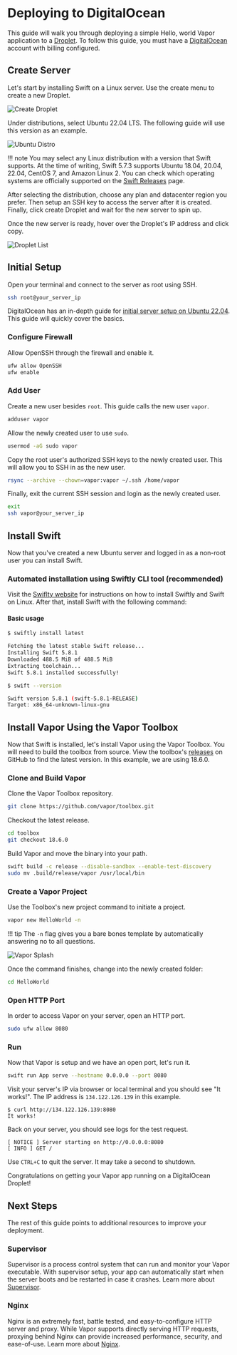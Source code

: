 # Deploying to DigitalOcean

This guide will walk you through deploying a simple Hello, world Vapor application to a [Droplet](https://www.digitalocean.com/products/droplets/). To follow this guide, you must have a [DigitalOcean](https://www.digitalocean.com) account with billing configured.

## Create Server

Let's start by installing Swift on a Linux server. Use the create menu to create a new Droplet.

![Create Droplet](../images/digital-ocean-create-droplet.png)

Under distributions, select Ubuntu 22.04 LTS. The following guide will use this version as an example.

![Ubuntu Distro](../images/digital-ocean-distributions-ubuntu.png)

!!! note 
	You may select any Linux distribution with a version that Swift supports. At the time of writing, Swift 5.7.3 supports Ubuntu 18.04, 20.04, 22.04, CentOS 7, and Amazon Linux 2. You can check which operating systems are officially supported on the [Swift Releases](https://swift.org/download/#releases) page.

After selecting the distribution, choose any plan and datacenter region you prefer. Then setup an SSH key to access the server after it is created. Finally, click create Droplet and wait for the new server to spin up.

Once the new server is ready, hover over the Droplet's IP address and click copy.

![Droplet List](../images/digital-ocean-droplet-list.png)

## Initial Setup

Open your terminal and connect to the server as root using SSH.

```sh
ssh root@your_server_ip
```

DigitalOcean has an in-depth guide for [initial server setup on Ubuntu 22.04](https://www.digitalocean.com/community/tutorials/initial-server-setup-with-ubuntu-22-04). This guide will quickly cover the basics.

### Configure Firewall

Allow OpenSSH through the firewall and enable it.

```sh
ufw allow OpenSSH
ufw enable
```

### Add User

Create a new user besides `root`. This guide calls the new user `vapor`.

```sh
adduser vapor
```

Allow the newly created user to use `sudo`.

```sh
usermod -aG sudo vapor
```

Copy the root user's authorized SSH keys to the newly created user. This will allow you to SSH in as the new user.

```sh
rsync --archive --chown=vapor:vapor ~/.ssh /home/vapor
```

Finally, exit the current SSH session and login as the newly created user. 

```sh
exit
ssh vapor@your_server_ip
```

## Install Swift

Now that you've created a new Ubuntu server and logged in as a non-root user you can install Swift. 

### Automated installation using Swiftly CLI tool (recommended)

Visit the [Swiflty website](https://swift-server.github.io/swiftly/) for instructions on how to install Swiftly and Swift on Linux. After that, install Swift with the following command:

#### Basic usage

```sh
$ swiftly install latest

Fetching the latest stable Swift release...
Installing Swift 5.8.1
Downloaded 488.5 MiB of 488.5 MiB
Extracting toolchain...
Swift 5.8.1 installed successfully!

$ swift --version

Swift version 5.8.1 (swift-5.8.1-RELEASE)
Target: x86_64-unknown-linux-gnu
```

## Install Vapor Using the Vapor Toolbox

Now that Swift is installed, let's install Vapor using the Vapor Toolbox. You will need to build the toolbox from source. View the toolbox's [releases](https://github.com/vapor/toolbox/releases) on GitHub to find the latest version. In this example, we are using 18.6.0.

### Clone and Build Vapor

Clone the Vapor Toolbox repository.

```sh
git clone https://github.com/vapor/toolbox.git
```

Checkout the latest release.

```sh
cd toolbox
git checkout 18.6.0
```

Build Vapor and move the binary into your path.

```sh
swift build -c release --disable-sandbox --enable-test-discovery
sudo mv .build/release/vapor /usr/local/bin
```

### Create a Vapor Project

Use the Toolbox's new project command to initiate a project.

```sh
vapor new HelloWorld -n
```

!!! tip
	The `-n` flag gives you a bare bones template by automatically answering no to all questions.


![Vapor Splash](../images/vapor-splash.png)

Once the command finishes, change into the newly created folder:

```sh
cd HelloWorld
``` 

### Open HTTP Port

In order to access Vapor on your server, open an HTTP port.

```sh
sudo ufw allow 8080
```

### Run

Now that Vapor is setup and we have an open port, let's run it. 

```sh
swift run App serve --hostname 0.0.0.0 --port 8080
```

Visit your server's IP via browser or local terminal and you should see "It works!". The IP address is `134.122.126.139` in this example.

```
$ curl http://134.122.126.139:8080
It works!
```

Back on your server, you should see logs for the test request.

```
[ NOTICE ] Server starting on http://0.0.0.0:8080
[ INFO ] GET /
```

Use `CTRL+C` to quit the server. It may take a second to shutdown.

Congratulations on getting your Vapor app running on a DigitalOcean Droplet!

## Next Steps

The rest of this guide points to additional resources to improve your deployment. 

### Supervisor

Supervisor is a process control system that can run and monitor your Vapor executable. With supervisor setup, your app can automatically start when the server boots and be restarted in case it crashes. Learn more about [Supervisor](../deploy/supervisor.md).

### Nginx

Nginx is an extremely fast, battle tested, and easy-to-configure HTTP server and proxy. While Vapor supports directly serving HTTP requests, proxying behind Nginx can provide increased performance, security, and ease-of-use. Learn more about [Nginx](../deploy/nginx.md).
